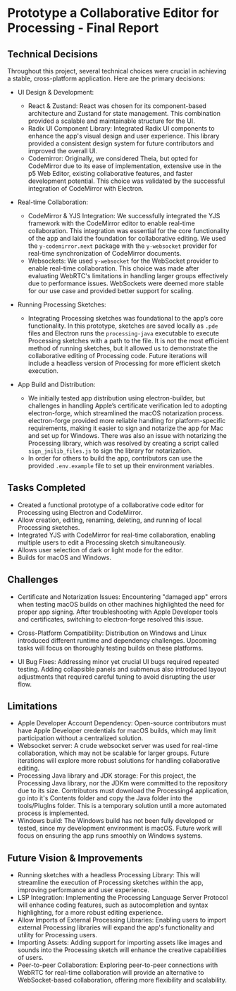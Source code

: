 # Prototype a Collaborative Editor for Processing - Final Report
## Technical Decisions
Throughout this project, several technical choices were crucial in achieving a stable, cross-platform application. Here are the primary decisions:

- UI Design & Development: 
  - React & Zustand: React was chosen for its component-based architecture and Zustand for state management. This combination provided a scalable and maintainable structure for the UI.
  - Radix UI Component Library: Integrated Radix UI components to enhance the app's visual design and user experience. This library provided a consistent design system for future contributors and improved the overall UI.
  - Codemirror: Originally, we considered Theia, but opted for CodeMirror due to its ease of implementation, extensive use in the p5 Web Editor, existing collaborative features, and faster development potential. This choice was validated by the successful integration of CodeMirror with Electron.

- Real-time Collaboration:
  - CodeMirror & YJS Integration: We successfully integrated the YJS framework with the CodeMirror editor to enable real-time collaboration. This integration was essential for the core functionality of the app and laid the foundation for collaborative editing. We used the `y-codemirror.next` package with the `y-websocket` provider for real-time synchronization of CodeMirror documents.
  - Websockets: We used `y-websocket` for the WebSocket provider to enable real-time collaboration. This choice was made after evaluating WebRTC's limitations in handling larger groups effectively due to performance issues. WebSockets were deemed more stable for our use case and provided better support for scaling.

- Running Processing Sketches: 
  - Integrating Processing sketches was foundational to the app’s core functionality. In this prototype, sketches are saved locally as `.pde` files and  Electron runs the `processing-java` executable to execute Processing sketches with a path to the file. It is not the most efficient method of running sketches, but it allowed us to demonstrate the collaborative editing of Processing code. Future iterations will include a headless version of Processing for more efficient sketch execution.
  
- App Build and Distribution: 
  - We initially tested app distribution using electron-builder, but challenges in handling Apple’s certificate verification led to adopting electron-forge, which streamlined the macOS notarization process. electron-forge provided more reliable handling for platform-specific requirements, making it easier to sign and notarize the app for Mac and set up for Windows. There was also an issue with notarizing the Processing library, which was resolved by creating a script called `sign_jnilib_files.js` to sign the library for notarization.
  - In order for others to build the app, contributors can use the provided `.env.example` file to set up their environment variables. 


## Tasks Completed
- Created a functional prototype of a collaborative code editor for Processing using Electron and CodeMirror.
- Allow creation, editing, renaming, deleting, and running of local Processing sketches.
- Integrated YJS with CodeMirror for real-time collaboration, enabling multiple users to edit a Processing sketch simultaneously.
- Allows user selection of dark or light mode for the editor.
- Builds for macOS and Windows.


## Challenges
- Certificate and Notarization Issues: Encountering "damaged app" errors when testing macOS builds on other machines highlighted the need for proper app signing. After troubleshooting with Apple Developer tools and certificates, switching to electron-forge resolved this issue.

- Cross-Platform Compatibility: Distribution on Windows and Linux introduced different runtime and dependency challenges. Upcoming tasks will focus on thoroughly testing builds on these platforms.

- UI Bug Fixes: Addressing minor yet crucial UI bugs required repeated testing. Adding collapsible panels and submenus also introduced layout adjustments that required careful tuning to avoid disrupting the user flow.


## Limitations
- Apple Developer Account Dependency: Open-source contributors must have Apple Developer credentials for macOS builds, which may limit participation without a centralized solution.
- Websocket server: A crude websocket server was used for real-time collaboration, which may not be scalable for larger groups. Future iterations will explore more robust solutions for handling collaborative editing.
- Processing Java library and JDK storage: For this project, the Processing Java library, nor the JDKm were committed to the repository due to its size. Contributors must download the Processing4 application, go into it's Contents folder and copy the Java folder into the tools/PlugIns folder. This is a temporary solution until a more automated process is implemented.
- Windows build: The Windows build has not been fully developed or tested, since my development environment is macOS. Future work will focus on ensuring the app runs smoothly on Windows systems.

## Future Vision & Improvements
- Running sketches with a headless Processing Library: This will streamline the execution of Processing sketches within the app, improving performance and user experience.
- LSP Integration: Implementing the Processing Language Server Protocol will enhance coding features, such as autocompletion and syntax highlighting, for a more robust editing experience.
- Allow Imports of External Processing Libraries: Enabling users to import external Processing libraries will expand the app's functionality and utility for Processing users.
- Importing Assets: Adding support for importing assets like images and sounds into the Processing sketch will enhance the creative capabilities of users.
- Peer-to-peer Collaboration: Exploring peer-to-peer connections with WebRTC for real-time collaboration will provide an alternative to WebSocket-based collaboration, offering more flexibility and scalability.
